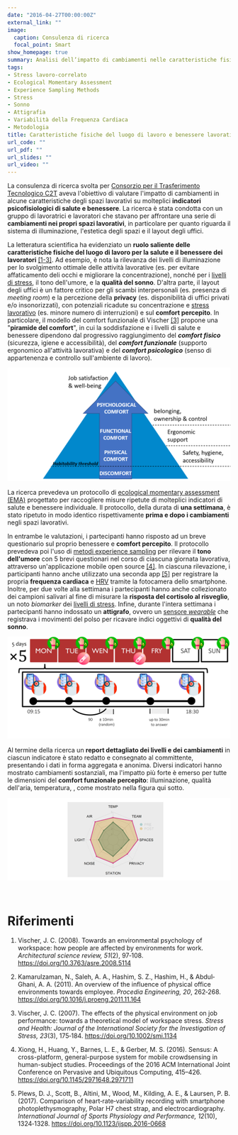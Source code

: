 ```yaml
---
date: "2016-04-27T00:00:00Z"
external_link: ""
image:
  caption: Consulenza di ricerca
  focal_point: Smart
show_homepage: true
summary: Analisi dell’impatto di cambiamenti nelle caratteristiche fisiche degli spazi lavorativi (illuminazione, estetica, layout uffici) sulla salute e il benessere dei lavoratori (comfort percepito, umore, sonno, HRV, cortisolo).
tags:
- Stress lavoro-correlato
- Ecological Momentary Assessment
- Experience Sampling Methods
- Stress
- Sonno
- Attigrafia
- Variabilità della Frequenza Cardiaca
- Metodologia
title: Caratteristiche fisiche del luogo di lavoro e benessere lavorativo
url_code: ""
url_pdf: ""
url_slides: ""
url_video: ""
---
```


La consulenza di ricerca svolta per [Consorzio per il Trasferimento Tecnologico C2T](https://www.consorzioc2t.it/progetti/) aveva l'obiettivo di valutare l'impatto di cambiamenti in alcune caratteristiche degli spazi lavorativi su molteplici **indicatori psicofisiologici di salute e benessere**. La ricerca è stata condotta con un gruppo di lavoratrici e lavoratori che stavano per affrontare una serie di **cambiamenti nei propri spazi lavorativi**, in particolare per quanto riguarda il sistema di illuminazione, l'estetica degli spazi e il layout degli uffici.

La letteratura scientifica ha evidenziato un **ruolo saliente delle caratteristiche fisiche del luogo di lavoro per la salute e il benessere dei lavoratori** [[1-3]](#riferimenti). Ad esempio, è nota la rilevanza dei livelli di illuminazione per lo svolgimento ottimale delle attività lavorative (es. per evitare affaticamento deli occhi e migliorare la concentrazione), nonché per i [livelli di stress](/psychophysiology-of-the-stress-response-when-does-stress-cause-ilness/), il tono dell'umore, e la **qualità del sonno**. D'altra parte, il layout degli uffici è un fattore critico per gli scambi interpersonali (es. presenza di *meeting room*) e la percezione della **privacy** (es. disponibilità di uffici privati e/o insonorizzati), con potenziali ricadute su concentrazione e [stress lavorativo](/workplace-stress-and-the-management-of-psychosocial-hazards-at-work/) (es. minore numero di interruzioni) e sul **comfort percepito**. In particolare, il modello del comfort funzionale di Vischer [[3]](#riferimenti) propone una "**piramide del comfort**", in cui la soddisfazione e i livelli di salute e benessere dipendono dal progressivo raggiungimento del ***comfort fisico*** (sicurezza, igiene e accessibilità), del ***comfort funzionale*** (supporto ergonomico all'attività lavorativa) e del ***comfort psicologico*** (senso di appartenenza e controllo sull'ambiente di lavoro).

![](img/functionalComfort.png)

La ricerca prevedeva un protocollo di [ecological momentary assessment (EMA)](/ecological-momentary-assessment/) progettato per raccogliere misure ripetute di molteplici indicatori di salute e benessere individuale. Il protocollo, della durata di **una settimana**, è stato ripetuto in modo identico rispettivamente **prima e dopo i cambiamenti** negli spazi lavorativi. 

In entrambe le valutazioni, i partecipanti hanno risposto ad un breve questionario sul proprio benessere e **comfort percepito**. Il protocollo prevedeva poi l'uso di [metodi experience sampling](/experience-sampling-methods-measuring-experiences-in-real-time/) per rilevare il **tono dell'umore** con 5 brevi questionari nel corso di ciascuna giornata lavorativa, attraverso un'applicazione mobile open source [[4]](#riferimenti). In ciascuna rilevazione, i participanti hanno anche utilizzato una seconda app [[5]](#riferimenti) per registrare la propria **frequenza cardiaca** e [HRV](/heart-rate-variability-as-an-index-of-stress-and-self-regulation/) tramite la fotocamera dello smartphone. Inoltre, per due volte alla settimana i partecipanti hanno anche collezionato dei campioni salivari al fine di misurare la **risposta del cortisolo al risveglio**, un noto *biomarker* dei [livelli di stress](/psychophysiology-of-the-stress-response-when-does-stress-cause-ilness/). Infine, durante l'intera settimana i partecipanti hanno indossato un **attigrafo**, ovvero un [sensore *wearable*](/wearable-technology-and-e-health/) che registrava i movimenti del polso per ricavare indici oggettivi di **qualità del sonno**.

![](featured.jpg)

Al termine della ricerca un **report dettagliato dei livelli e dei cambiamenti** in ciascun indicatore è stato redatto e consegnato al committente, presentando i dati in forma aggregata e anonima. Diversi indicatori hanno mostrato cambiamenti sostanziali, ma l'impatto più forte è emerso per tutte le dimensioni del **comfort funzionale percepito**: illuminazione, qualità dell'aria, temperatura, , come mostrato nella figura qui sotto.

![](img/wwb_results.png)

<br>

# Riferimenti

1. Vischer, J. C. (2008). Towards an environmental psychology of workspace: how people are affected by environments for work. *Architectural science review, 51*(2), 97‐108. https://doi.org/10.3763/asre.2008.5114

2. Kamarulzaman, N., Saleh, A. A., Hashim, S. Z., Hashim, H., & Abdul‐Ghani, A. A. (2011). An overview of the influence of physical office environments towards employee. *Procedia Engineering, 20*, 262‐268. https://doi.org/10.1016/j.proeng.2011.11.164

3. Vischer, J. C. (2007). The effects of the physical environment on job performance: towards a theoretical model of workspace stress. *Stress and Health: Journal of the International Society for the Investigation of Stress, 23*(3), 175‐184. https://doi.org/10.1002/smi.1134

4. Xiong, H., Huang, Y., Barnes, L. E., & Gerber, M. S. (2016). Sensus: A cross-platform, general-purpose system for mobile crowdsensing in human-subject studies. Proceedings of the 2016 ACM International Joint Conference on Pervasive and Ubiquitous
Computing, 415–426. https://doi.org/10.1145/2971648.2971711

5. Plews, D. J., Scott, B., Altini, M., Wood, M., Kilding, A. E., & Laursen, P. B. (2017). Comparison of heart‐rate‐variability recording with smartphone photoplethysmography, Polar H7 chest strap, and electrocardiography. *International Journal of Sports Physiology and Performance, 12*(10), 1324‐1328. https://doi.org/10.1123/ijspp.2016-0668